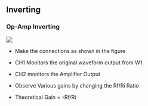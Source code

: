 Inverting
---

### Op-Amp Inverting


![](https://fossasia.github.io/pslab-experiments/images/schematics/Inverting.svg)
* Make the connections as shown in the figure
* CH1 Monitors the original waveform output from W1
* CH2 monitors the Amplifier Output

* Observe Various gains by changing the Rf/Ri Ratio

* Theoretical Gain = -Rf/Ri

